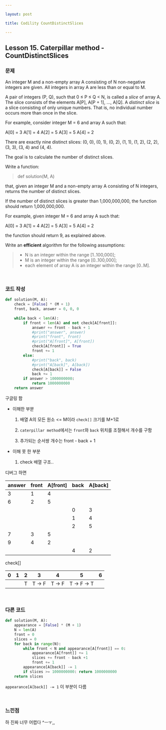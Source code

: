 ```yaml
---

layout: post

title: Codility CountDistinctSlices

---
```


## Lesson 15. Caterpillar method - CountDistinctSlices

### 문제

An integer M and a non-empty array A consisting of N non-negative integers are given. All integers in array A are less than or equal to M.

A pair of integers (P, Q), such that 0 ≤ P ≤ Q < N, is called a *slice* of array A. The slice consists of the elements A[P], A[P + 1], ..., A[Q]. A *distinct slice* is a slice consisting of only unique numbers. That is, no individual number occurs more than once in the slice.

For example, consider integer M = 6 and array A such that:

A[0] = 3
 A[1] = 4
 A[2] = 5
 A[3] = 5
 A[4] = 2

There are exactly nine distinct slices: (0, 0), (0, 1), (0, 2), (1, 1), (1, 2), (2, 2), (3, 3), (3, 4) and (4, 4).

The goal is to calculate the number of distinct slices.

Write a function:

> def solution(M, A)

that, given an integer M and a non-empty array A consisting of N integers, returns the number of distinct slices.

If the number of distinct slices is greater than 1,000,000,000, the function should return 1,000,000,000.

For example, given integer M = 6 and array A such that:

A[0] = 3
 A[1] = 4
 A[2] = 5
 A[3] = 5
 A[4] = 2

the function should return 9, as explained above.

Write an ****efficient**** algorithm for the following assumptions:

> - N is an integer within the range [1..100,000];
> - M is an integer within the range [0..100,000];
> - each element of array A is an integer within the range [0..M].



<br/>

### 코드 작성

```python
def solution(M, A):
    check = [False] * (M + 1)
    front, back, answer = 0, 0, 0
    
    while back < len(A):
        if front < len(A) and not check[A[front]]:
            answer += front - back + 1
            #print("answer", answer)
            #print("front", front)
            #print("A[front]", A[front])
            check[A[front]] = True
            front += 1
        else:
            #print("back", back)
            #print("A[back]", A[back])
            check[A[back]] = False
            back += 1
        if answer > 1000000000:
            return 1000000000
    return answer
```

구글링 함

- 이해한 부분
  
  1. 배열 A의 모든 원소 <= M이라 `check[]` 크기를 M+1로
  
  2. `caterpillar method`에서는 `front`와 `back` 위치를 조절해서 개수를 구함
  
  3. 추가되는 순서쌍 개수는 front - back + 1



- 이해 못 한 부분
  
  1. check 배열 구조..



디버그 하면

| answer | front | A[front] | back | A[back] |
| ------ | ----- | -------- | ---- | ------- |
| 3      | 1     | 4        |      |         |
| 6      | 2     | 5        |      |         |
|        |       |          | 0    | 3       |
|        |       |          | 1    | 4       |
|        |       |          | 2    | 5       |
| 7      | 3     | 5        |      |         |
| 9      | 4     | 2        |      |         |
|        |       |          | 4    | 2       |



check[]

| 0   | 1   | 2   | 3      | 4      | 5           | 6   |
| --- | --- |:---:|:------:|:------:|:-----------:| --- |
|     |     | T   | T -> F | T -> F | T -> F -> T |     |



<br/>



### 다른 코드

```python
def solution(M, A):
    appearance = [False] * (M + 1)
    N = len(A)
    front = 0 
    slices = 0
    for back in range(N):
        while front < N and appearance[A[front]] == 0:
            appearance[A[front]] += 1
            slices += front - back +1
            front += 1
        appearance[A[back]] -= 1
        if slices >= 1000000000: return 1000000000
    return slices
```

`appearance[A[back]] -= 1` 이 부분이 다름

<br/>

### 느낀점

하 진짜 너무 어렵다 ^ㅡㅜ,,
